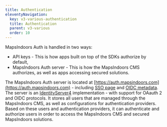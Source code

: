 ```yaml
---
title: Authentication
eleventyNavigation:
  key: v3-various-authentication
  title: Authentication
  parent: v3-various
  order: 10
---
```


MapsIndoors Auth is handled in two ways:

* API keys - This is how apps built on top of the SDKs authorize by default,
* MapsIndoors Auth server - This is how the MapsIndoors CMS authorizes, as well as apps accessing secured solutions.

The MapsIndoors Auth server is located at [https://auth.mapsindoors.com](https://auth.mapsindoors.com) - including [SSO page](https://auth.mapsindoors.com/login) and [OIDC metadata](https://auth.mapsindoors.com/.well-known/openid-configuration).
The server is an [IdentityServer4](https://identityserver4.readthedocs.io/en/3.1.0/) implementation - with support for OAauth 2 and OIDC protocols.
It stores all users that are managed through the MapsIndoors CMS, as well as configurations for authentication providers.
Based on these users and authentication providers, it can authenticate and authorize users in order to access the MapsIndoors CMS and secured MapsIndoors solutions.
